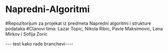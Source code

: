 # Napredni-Algoritmi
#Repozitorijum za projekat iz predmeta Napredni algoritmi i strukture podataka
#Clanovi tima: Lazar Topic, Nikola Ribic, Pavle Maksimovic, Lana Mirkov i Sofija Zoric

--- test kako rade branchevi----
